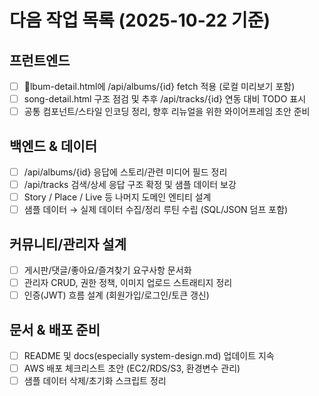 ﻿# 다음 작업 목록 (2025-10-22 기준)

## 프런트엔드
- [ ] lbum-detail.html에 /api/albums/{id} fetch 적용 (로컬 미리보기 포함)
- [ ] song-detail.html 구조 점검 및 추후 /api/tracks/{id} 연동 대비 TODO 표시
- [ ] 공통 컴포넌트/스타일 인코딩 정리, 향후 리뉴얼을 위한 와이어프레임 초안 준비

## 백엔드 & 데이터
- [ ] /api/albums/{id} 응답에 스토리/관련 미디어 필드 정리
- [ ] /api/tracks 검색/상세 응답 구조 확정 및 샘플 데이터 보강
- [ ] Story / Place / Live 등 나머지 도메인 엔티티 설계
- [ ] 샘플 데이터 → 실제 데이터 수집/정리 루틴 수립 (SQL/JSON 덤프 포함)

## 커뮤니티/관리자 설계
- [ ] 게시판/댓글/좋아요/즐겨찾기 요구사항 문서화
- [ ] 관리자 CRUD, 권한 정책, 이미지 업로드 스트래티지 정리
- [ ] 인증(JWT) 흐름 설계 (회원가입/로그인/토큰 갱신)

## 문서 & 배포 준비
- [ ] README 및 docs(especially system-design.md) 업데이트 지속
- [ ] AWS 배포 체크리스트 초안 (EC2/RDS/S3, 환경변수 관리)
- [ ] 샘플 데이터 삭제/초기화 스크립트 정리
